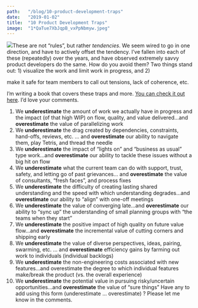 ```yaml
---
path:	"/blog/10-product-development-traps"
date:	"2019-01-02"
title:	"10 Product Development Traps"
image:	"1*QaTue7XbJqpB_vxPpNbmyw.jpeg"
---
```


![](/images/1*QaTue7XbJqpB_vxPpNbmyw.jpeg)These are not “rules”, but rather *tendencies*. We seem wired to go in one direction, and have to actively offset the tendency. I’ve fallen into each of these (repeatedly) over the years, and have observed extremely savvy product developers do the same. How do you avoid them? Two things stand out: 1) visualize the work and limit work in progress, and 2)

 make it safe for team members to call out tensions, lack of coherence, etc.

I’m writing a book that covers these traps and more. [You can check it out here](https://docs.google.com/document/d/1oNIcstoV0wbEeOBITIG5XP1lbbugaNj7AfoIe0zI7Ss/edit?usp=sharing). I’d love your comments.

1. We **underestimate** the amount of work we actually have in progress and the impact (of that high WIP) on flow, quality, and value delivered…and **overestimate** the value of parallelizing work
2. We **underestimate** the drag created by dependencies, constraints, hand-offs, reviews, etc. … and **overestimate** our ability to navigate them, play Tetris, and thread the needle
3. We **underestimate** the impact of “lights on” and “business as usual” type work…and **overestimate** our ability to tackle these issues without a big hit on flow
4. We **underestimate** what the current team can do with support, trust, safety, and letting go of past grievances… and **overestimate** the value of consultants, “fresh faces”, and process fixes
5. We **underestimate** the difficulty of creating lasting shared understanding and the speed with which understanding degrades…and **overestimate** our ability to “align” with one-off meetings
6. We **underestimate** the value of converging late…and **overestimate** our ability to “sync up” the understanding of small planning groups with “the teams when they start”
7. We **underestimate** the positive impact of high quality on future value flow…and **overestimate** the incremental value of cutting corners and shipping early
8. We **underestimate** the value of diverse perspectives, ideas, pairing, swarming, etc. … and **overestimate** efficiency gains by farming out work to individuals (individual backlogs)
9. We **underestimate** the non-engineering costs associated with new features…and overestimate the degree to which individual features make/break the product (vs. the overall experience)
10. We **underestimate** the potential value in pursuing risky/uncertain opportunities…and **overestimate** the value of “sure things”
Have any to add using this form (underestimate … overestimate) ? Please let me know in the comments.

